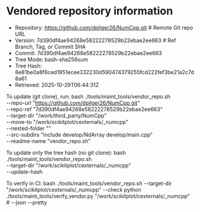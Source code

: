 Vendored repository information
===============================

- Repository: https://github.com/dpilger26/NumCpp.git  # Remote Git repo URL
- Version:    7d390df4ae94268e58222278529b22ebae2ee663  # Ref Branch, Tag, or Commit SHA
- Commit:     7d390df4ae94268e58222278529b22ebae2ee663
- Tree Mode:  bash-sha256sum
- Tree Hash:  8e81be0a8f6ced1951ecee332230d590474379255fcd222fef3be21a2c7d8a61
- Retrieved:  2025-10-29T06:44:31Z

To update (git clone), run:
  bash ./tools/maint_tools/vendor_repo.sh \
    --repo-url "https://github.com/dpilger26/NumCpp.git" \
    --repo-ref "7d390df4ae94268e58222278529b22ebae2ee663" \
    --target-dir "/work/third_party/NumCpp" \
    --move-to "/work/scikitplot/cexternals/_numcpp" \
    --nested-folder "" \
    --src-subdirs "include develop/NdArray develop/main.cpp" \
    --readme-name "vendor_repo.sh"

To update only the tree hash (no git clone):
  bash ./tools/maint_tools/vendor_repo.sh \
    --target-dir "/work/scikitplot/cexternals/_numcpp" \
    --update-hash

To verify in CI:
  bash ./tools/maint_tools/vendor_repo.sh --target-dir "/work/scikitplot/cexternals/_numcpp" --check
  python ./tools/maint_tools/verify_vendor.py "/work/scikitplot/cexternals/_numcpp"  # --json --pretty
